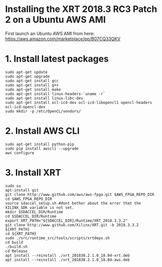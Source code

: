 # Installing the XRT 2018.3 RC3 Patch 2 on a Ubuntu AWS AMI
First launch an Ubuntu AWS AMI from here: https://aws.amazon.com/marketplace/pp/B07CQ33QKV

# 1. Install latest packages
````
sudo apt-get update  
sudo apt-get upgrade
sudo apt-get install gcc
sudo apt-get install g++     
sudo apt-get install make
sudo apt-get install linux-headers-`uname -r`   
sudo apt-get install linux-libc-dev    
sudo apt-get install ocl-icd-dev ocl-icd-libopencl1 opencl-headers ocl-icd-opencl-dev
sudo mkdir -p /etc/OpenCL/vendors/
````

# 2. Install AWS CLI
````
sudo apt-get install python-pip
sudo pip install awscli --upgrade
aws configure
````

# 3. Install XRT
````
sudo su
apt-install git
git clone http://www.github.com/aws/aws-fpga.git $AWS_FPGA_REPO_DIR
cd $AWS_FPGA_REPO_DIR
source sdaccel_setup.sh #dont bother about the error that the XILINX_SDK variable is not set.
mkdir $SDACCEL_DIR/Runtime
cd $SDACCEL_DIR/Runtime
export XRT_PATH="${SDACCEL_DIR}/Runtime/XRT_2018.3.3.2"
git clone http://www.github.com/Xilinx/XRT.git -b 2018.3.3.2 ${XRT_PATH}
cd ${XRT_PATH}
sudo ./src/runtime_src/tools/scripts/xrtdeps.sh
cd build
./build.sh
cd Release
apt install --reinstall ./xrt_201830.2.1.0_18.04-xrt.deb
apt install --reinstall ./xrt_201830.2.1.0_18.04-aws.deb
````
